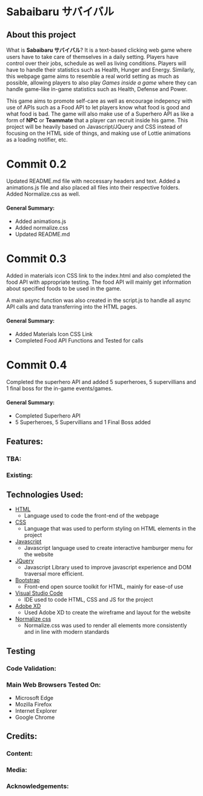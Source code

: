 # Sabaibaru サバイバル
## About this project
What is **Sabaibaru サバイバル**? It is a text-based clicking web game where users have to take care of themselves in a daily setting. Players have control over their jobs, schedule as well as living conditions. Players will have to handle their statistics such as Health, Hunger and Energy. Similarly, this webpage game aims to resemble a real world setting as much as possible, allowing players to also play *Games inside a game* where they can handle game-like in-game statistics such as Health, Defense and Power.

This game aims to promote self-care as well as encourage indepency with use of APIs such as a Food API to let players know what food is good and what food is bad. The game will also make use of a Superhero API as like a form of **NPC** or **Teammate** that a player can recruit inside his game. This project will be heavily based on Javascript/JQuery and CSS instead of focusing on the HTML side of things, and making use of Lottie animations as a loading notifier, etc.

# Commit 0.2
Updated README.md file with neccessary headers and text. Added a animations.js file and also placed all files into their respective folders. Added Normalize.css as well.

#### General Summary:
* Added animations.js
* Added normalize.css
* Updated README.md

# Commit 0.3
Added in materials icon CSS link to the index.html and also completed the food API with appropriate testing. The food API will mainly get information about specified foods to be used in the game.

A main async function was also created in the script.js to handle all async API calls and data transferring into the HTML pages.

#### General Summary:
* Added Materials Icon CSS Link
* Completed Food API Functions and Tested for calls

# Commit 0.4
Completed the superhero API and added 5 superheroes, 5 supervillians and 1 final boss for the in-game events/games.

#### General Summary:
* Completed Superhero API
* 5 Superheroes, 5 Supervillians and 1 Final Boss added

## Features:
### TBA:

### Existing:

## Technologies Used:
* [HTML](https://www.w3schools.com/html/)
    * Language used to code the front-end of the webpage
* [CSS](https://www.w3schools.com/css/)
    * Language that was used to perform styling on HTML elements in the project
* [Javascript](https://www.javascript.com/)
    * Javascript language used to create interactive hamburger menu for the website
* [JQuery](https://jquery.com/)
    * Javascript Library used to improve javascript experience and DOM traversal more efficient.
* [Bootstrap](https://getbootstrap.com/)
    * Front-end open source toolkit for HTML, mainly for ease-of use
* [Visual Studio Code](https://code.visualstudio.com/)
    * IDE used to code HTML, CSS and JS for the project
* [Adobe XD](https://www.adobe.com/sea/products/xd.html)
    * Used Adobe XD to create the wireframe and layout for the website
* [Normalize css](https://necolas.github.io/normalize.css/)
    * Normalize.css was used to render all elements more consistently and in line with modern standards

## Testing

### Code Validation:

### Main Web Browsers Tested On:
* Microsoft Edge
* Mozilla Firefox
* Internet Explorer
* Google Chrome

## Credits:
### Content:

### Media:

### Acknowledgements: